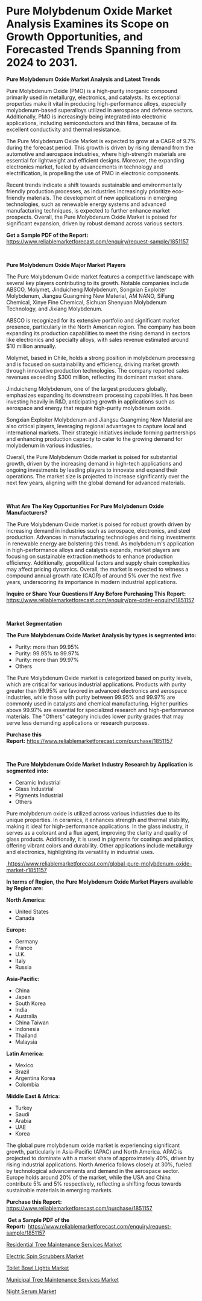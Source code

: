 <p><h1>Pure Molybdenum Oxide Market Analysis Examines its Scope on Growth Opportunities, and Forecasted Trends Spanning from 2024 to 2031.</h1></p><p><strong>Pure Molybdenum Oxide Market Analysis and Latest Trends</strong></p>
<p><p>Pure Molybdenum Oxide (PMO) is a high-purity inorganic compound primarily used in metallurgy, electronics, and catalysts. Its exceptional properties make it vital in producing high-performance alloys, especially molybdenum-based superalloys utilized in aerospace and defense sectors. Additionally, PMO is increasingly being integrated into electronic applications, including semiconductors and thin films, because of its excellent conductivity and thermal resistance.</p><p>The Pure Molybdenum Oxide Market is expected to grow at a CAGR of 9.7% during the forecast period. This growth is driven by rising demand from the automotive and aerospace industries, where high-strength materials are essential for lightweight and efficient designs. Moreover, the expanding electronics market, fueled by advancements in technology and electrification, is propelling the use of PMO in electronic components. </p><p>Recent trends indicate a shift towards sustainable and environmentally friendly production processes, as industries increasingly prioritize eco-friendly materials. The development of new applications in emerging technologies, such as renewable energy systems and advanced manufacturing techniques, is expected to further enhance market prospects. Overall, the Pure Molybdenum Oxide Market is poised for significant expansion, driven by robust demand across various sectors.</p></p>
<p><strong>Get a Sample PDF of the Report:&nbsp;</strong> <a href="https://www.reliablemarketforecast.com/enquiry/request-sample/1851157?utm_campaign=1125&utm_medium=2&utm_source=Github&utm_content=ia&utm_term=18102024&utm_id=pure-molybdenum-oxide">https://www.reliablemarketforecast.com/enquiry/request-sample/1851157</a></p>
<p>&nbsp;</p>
<p><strong>Pure Molybdenum Oxide Major Market Players</strong></p>
<p><p>The Pure Molybdenum Oxide market features a competitive landscape with several key players contributing to its growth. Notable companies include ABSCO, Molymet, Jinduicheng Molybdenum, Songxian Exploiter Molybdenum, Jiangsu Guangming New Material, AM NANO, SiFang Chemical, Xinye Fine Chemical, Sichuan Shenyuan Molybdenum Technology, and Jixiang Molybdenum.</p><p>ABSCO is recognized for its extensive portfolio and significant market presence, particularly in the North American region. The company has been expanding its production capabilities to meet the rising demand in sectors like electronics and specialty alloys, with sales revenue estimated around $10 million annually.</p><p>Molymet, based in Chile, holds a strong position in molybdenum processing and is focused on sustainability and efficiency, driving market growth through innovative production technologies. The company reported sales revenues exceeding $300 million, reflecting its dominant market share.</p><p>Jinduicheng Molybdenum, one of the largest producers globally, emphasizes expanding its downstream processing capabilities. It has been investing heavily in R&D, anticipating growth in applications such as aerospace and energy that require high-purity molybdenum oxide.</p><p>Songxian Exploiter Molybdenum and Jiangsu Guangming New Material are also critical players, leveraging regional advantages to capture local and international markets. Their strategic initiatives include forming partnerships and enhancing production capacity to cater to the growing demand for molybdenum in various industries.</p><p>Overall, the Pure Molybdenum Oxide market is poised for substantial growth, driven by the increasing demand in high-tech applications and ongoing investments by leading players to innovate and expand their operations. The market size is projected to increase significantly over the next few years, aligning with the global demand for advanced materials.</p></p>
<p>&nbsp;</p>
<p><strong>What Are The Key Opportunities For Pure Molybdenum Oxide Manufacturers?</strong></p>
<p><p>The Pure Molybdenum Oxide market is poised for robust growth driven by increasing demand in industries such as aerospace, electronics, and steel production. Advances in manufacturing technologies and rising investments in renewable energy are bolstering this trend. As molybdenum's application in high-performance alloys and catalysts expands, market players are focusing on sustainable extraction methods to enhance production efficiency. Additionally, geopolitical factors and supply chain complexities may affect pricing dynamics. Overall, the market is expected to witness a compound annual growth rate (CAGR) of around 5% over the next five years, underscoring its importance in modern industrial applications.</p></p>
<p><strong>Inquire or Share Your Questions If Any Before Purchasing This Report:</strong> <a href="https://www.reliablemarketforecast.com/enquiry/pre-order-enquiry/1851157?utm_campaign=1125&utm_medium=2&utm_source=Github&utm_content=ia&utm_term=18102024&utm_id=pure-molybdenum-oxide">https://www.reliablemarketforecast.com/enquiry/pre-order-enquiry/1851157</a></p>
<p>&nbsp;</p>
<p><strong>Market Segmentation</strong></p>
<p><strong>The Pure Molybdenum Oxide Market Analysis by types is segmented into:</strong></p>
<p><ul><li>Purity: more than 99.95%</li><li>Purity: 99.95% to 99.97%</li><li>Purity: more than 99.97%</li><li>Others</li></ul></p>
<p><p>The Pure Molybdenum Oxide market is categorized based on purity levels, which are critical for various industrial applications. Products with purity greater than 99.95% are favored in advanced electronics and aerospace industries, while those with purity between 99.95% and 99.97% are commonly used in catalysts and chemical manufacturing. Higher purities above 99.97% are essential for specialized research and high-performance materials. The "Others" category includes lower purity grades that may serve less demanding applications or research purposes.</p></p>
<p><strong>Purchase this Report:&nbsp;</strong><a href="https://www.reliablemarketforecast.com/purchase/1851157?utm_campaign=1125&utm_medium=2&utm_source=Github&utm_content=ia&utm_term=18102024&utm_id=pure-molybdenum-oxide">https://www.reliablemarketforecast.com/purchase/1851157</a></p>
<p>&nbsp;</p>
<p><strong>The Pure Molybdenum Oxide Market Industry Research by Application is segmented into:</strong></p>
<p><ul><li>Ceramic Industrial</li><li>Glass Industrial</li><li>Pigments Industrial</li><li>Others</li></ul></p>
<p><p>Pure molybdenum oxide is utilized across various industries due to its unique properties. In ceramics, it enhances strength and thermal stability, making it ideal for high-performance applications. In the glass industry, it serves as a colorant and a flux agent, improving the clarity and quality of glass products. Additionally, it is used in pigments for coatings and plastics, offering vibrant colors and durability. Other applications include metallurgy and electronics, highlighting its versatility in industrial uses.</p></p>
<p><a href="https://www.reliablemarketforecast.com/global-pure-molybdenum-oxide-market-r1851157?utm_campaign=1125&utm_medium=2&utm_source=Github&utm_content=ia&utm_term=18102024&utm_id=pure-molybdenum-oxide">&nbsp;https://www.reliablemarketforecast.com/global-pure-molybdenum-oxide-market-r1851157</a></p>
<p><strong>In terms of Region, the Pure Molybdenum Oxide Market Players available by Region are:</strong></p>
<p>
    <p> <strong> North America: </strong>
        <ul>
            <li>United States</li>
            <li>Canada</li>
        </ul>
        </p> 
    <p> <strong> Europe: </strong>
        <ul>
            <li>Germany</li>
            <li>France</li>
            <li>U.K.</li>
            <li>Italy</li>
            <li>Russia</li>
        </ul>
        </p> 
    <p> <strong> Asia-Pacific: </strong>
        <ul>
            <li>China</li>
            <li>Japan</li>
            <li>South Korea</li>
            <li>India</li>
            <li>Australia</li>
            <li>China Taiwan</li>
            <li>Indonesia</li>
            <li>Thailand</li>
            <li>Malaysia</li>
        </ul>
        </p> 
    <p> <strong> Latin America: </strong>
        <ul>
            <li>Mexico</li>
            <li>Brazil</li>
            <li>Argentina Korea</li>
            <li>Colombia</li>
        </ul>
        </p> 
    <p> <strong> Middle East & Africa: </strong>
        <ul>
            <li>Turkey</li>
            <li>Saudi</li>
            <li>Arabia</li>
            <li>UAE</li>
            <li>Korea</li>
        </ul>
    </p>
    </p>
<p><p>The global pure molybdenum oxide market is experiencing significant growth, particularly in Asia-Pacific (APAC) and North America. APAC is projected to dominate with a market share of approximately 40%, driven by rising industrial applications. North America follows closely at 30%, fueled by technological advancements and demand in the aerospace sector. Europe holds around 20% of the market, while the USA and China contribute 5% and 5% respectively, reflecting a shifting focus towards sustainable materials in emerging markets.</p></p>
<p><strong>Purchase this Report: </strong><a href="https://www.reliablemarketforecast.com/purchase/1851157?utm_campaign=1125&utm_medium=2&utm_source=Github&utm_content=ia&utm_term=18102024&utm_id=pure-molybdenum-oxide">https://www.reliablemarketforecast.com/purchase/1851157</a></p>
<p>&nbsp;<strong>Get a Sample PDF of the Report:&nbsp;&nbsp;</strong><a href="https://www.reliablemarketforecast.com/enquiry/request-sample/1851157?utm_campaign=1125&utm_medium=2&utm_source=Github&utm_content=ia&utm_term=18102024&utm_id=pure-molybdenum-oxide">https://www.reliablemarketforecast.com/enquiry/request-sample/1851157</a></p>
<p><strong></strong></p>
<p><p><a href="https://github.com/berna3d1akin/Market-Research-Report-List-1/blob/main/residential-tree-maintenance-services-market.md?utm_campaign=1125&utm_medium=2&utm_source=Github&utm_content=ia&utm_term=18102024&utm_id=pure-molybdenum-oxide">Residential Tree Maintenance Services Market</a></p><p><a href="https://www.linkedin.com/pulse/electric-spin-scrubbers-market-overview-global-trends-future-1209e?utm_campaign=1125&utm_medium=2&utm_source=Github&utm_content=ia&utm_term=18102024&utm_id=pure-molybdenum-oxide">Electric Spin Scrubbers Market</a></p><p><a href="https://www.linkedin.com/pulse/global-toilet-bowl-lights-market-opportunities-challenges2024-si3pe?utm_campaign=1125&utm_medium=2&utm_source=Github&utm_content=ia&utm_term=18102024&utm_id=pure-molybdenum-oxide">Toilet Bowl Lights Market</a></p><p><a href="https://github.com/elseludvikoh/Market-Research-Report-List-1/blob/main/municipal-tree-maintenance-services-market.md?utm_campaign=1125&utm_medium=2&utm_source=Github&utm_content=ia&utm_term=18102024&utm_id=pure-molybdenum-oxide">Municipal Tree Maintenance Services Market</a></p><p><a href="https://www.linkedin.com/pulse/unveiling-market-trends-global-night-serum-growth-regional-3cxhe?utm_campaign=1125&utm_medium=2&utm_source=Github&utm_content=ia&utm_term=18102024&utm_id=pure-molybdenum-oxide">Night Serum Market</a></p></p>